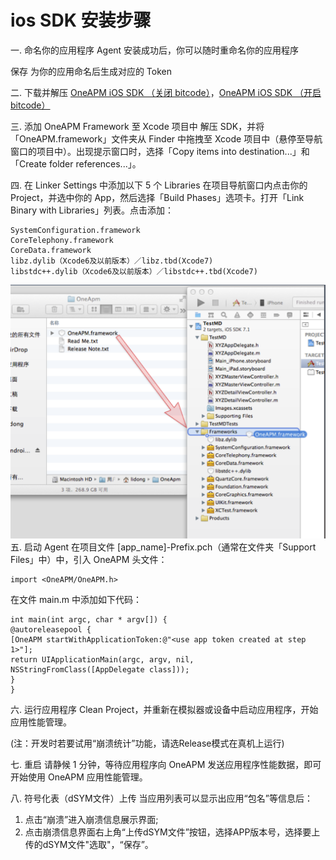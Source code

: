# ios SDK 安装步骤

一. 命名你的应用程序
Agent 安装成功后，你可以随时重命名你的应用程序

保存
为你的应用命名后生成对应的 Token

二. 下载并解压 [OneAPM iOS SDK （关闭 bitcode）](https://download.oneapm.com/ios_agent/iOS_SDK_latest_Xcode6.zip)，[OneAPM iOS SDK （开启 bitcode）](https://download.oneapm.com/ios_agent/iOS_SDK_latest_Xcode7.zip)



三. 添加 OneAPM Framework 至 Xcode 项目中
解压 SDK，并将「OneAPM.framework」文件夹从 Finder 中拖拽至 Xcode 项目中（悬停至导航窗口的项目中）。出现提示窗口时，选择「Copy items into destination...」和「Create folder references...」。

四. 在 Linker Settings 中添加以下 5 个 Libraries
在项目导航窗口内点击你的 Project，并选中你的 App，然后选择「Build Phases」选项卡。打开「Link Binary with Libraries」列表。点击添加：
```
SystemConfiguration.framework
CoreTelephony.framework
CoreData.framework
libz.dylib（Xcode6及以前版本）／libz.tbd(Xcode7)
libstdc++.dylib（Xcode6及以前版本）／libstdc++.tbd(Xcode7)
```
![![](two.png)](one1.png)
五. 启动 Agent
在项目文件 [app_name]-Prefix.pch（通常在文件夹「Support Files」中）中，引入 OneAPM 头文件：
```
import <OneAPM/OneAPM.h>
```
在文件 main.m 中添加如下代码：
```
int main(int argc, char * argv[]) {
@autoreleasepool {
[OneAPM startWithApplicationToken:@"<use app token created at step 1>"];
return UIApplicationMain(argc, argv, nil, NSStringFromClass([AppDelegate class]));
}
}
```
六. 运行应用程序
Clean Project，并重新在模拟器或设备中启动应用程序，开始应用性能管理。

(注：开发时若要试用“崩溃统计”功能，请选Release模式在真机上运行)

七. 重启
请静候 1 分钟，等待应用程序向 OneAPM 发送应用程序性能数据，即可开始使用 OneAPM 应用性能管理。

八. 符号化表（dSYM文件）上传
当应用列表可以显示出应用“包名”等信息后：

1. 点击“崩溃”进入崩溃信息展示界面;
2. 点击崩溃信息界面右上角“上传dSYM文件”按钮，选择APP版本号，选择要上传的dSYM文件"选取"，“保存”。